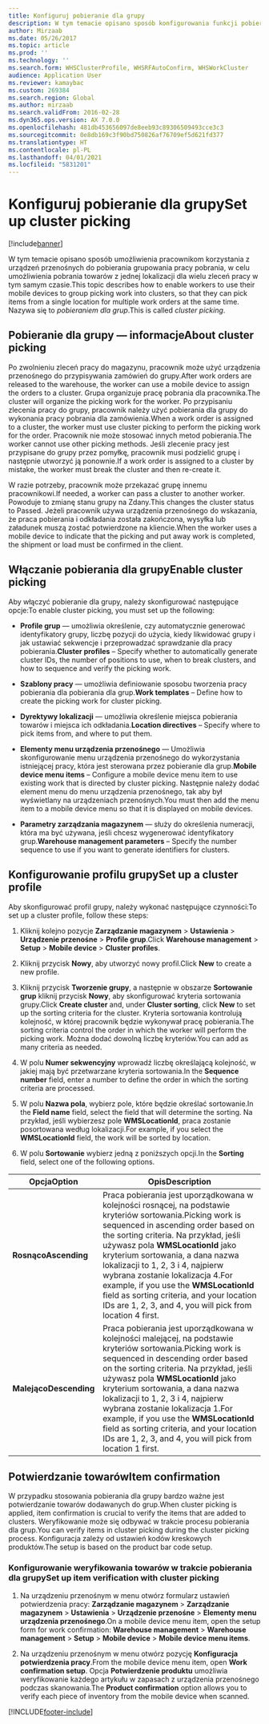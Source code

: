 ```yaml
---
title: Konfiguruj pobieranie dla grupy
description: W tym temacie opisano sposób konfigurowania funkcji pobierania dla grupy oraz stosowania potwierdzania towaru z pobieraniem dla grupy.
author: Mirzaab
ms.date: 05/26/2017
ms.topic: article
ms.prod: ''
ms.technology: ''
ms.search.form: WHSClusterProfile, WHSRFAutoConfirm, WHSWorkCluster
audience: Application User
ms.reviewer: kamaybac
ms.custom: 269384
ms.search.region: Global
ms.author: mirzaab
ms.search.validFrom: 2016-02-28
ms.dyn365.ops.version: AX 7.0.0
ms.openlocfilehash: 481db453656097de8eeb93c89306509493cce3c3
ms.sourcegitcommit: 0e8db169c3f90bd750826af76709ef5d621fd377
ms.translationtype: HT
ms.contentlocale: pl-PL
ms.lasthandoff: 04/01/2021
ms.locfileid: "5831201"
---
```

# <a name="set-up-cluster-picking"></a><span data-ttu-id="9e91c-103">Konfiguruj pobieranie dla grupy</span><span class="sxs-lookup"><span data-stu-id="9e91c-103">Set up cluster picking</span></span>

[!include[banner](../includes/banner.md)]

<span data-ttu-id="9e91c-104">W tym temacie opisano sposób umożliwienia pracownikom korzystania z urządzeń przenośnych do pobierania grupowania pracy pobrania, w celu umożliwienia pobrania towarów z jednej lokalizacji dla wielu zleceń pracy w tym samym czasie.</span><span class="sxs-lookup"><span data-stu-id="9e91c-104">This topic describes how to enable workers to use their mobile devices to group picking work into clusters, so that they can pick items from a single location for multiple work orders at the same time.</span></span> <span data-ttu-id="9e91c-105">Nazywa się to *pobieraniem dla grup*.</span><span class="sxs-lookup"><span data-stu-id="9e91c-105">This is called *cluster picking*.</span></span>

## <a name="about-cluster-picking"></a><span data-ttu-id="9e91c-106">Pobieranie dla grupy — informacje</span><span class="sxs-lookup"><span data-stu-id="9e91c-106">About cluster picking</span></span>

<span data-ttu-id="9e91c-107">Po zwolnieniu zleceń pracy do magazynu, pracownik może użyć urządzenia przenośnego do przypisywania zamówień do grupy.</span><span class="sxs-lookup"><span data-stu-id="9e91c-107">After work orders are released to the warehouse, the worker can use a mobile device to assign the orders to a cluster.</span></span> <span data-ttu-id="9e91c-108">Grupa organizuje pracę pobrania dla pracownika.</span><span class="sxs-lookup"><span data-stu-id="9e91c-108">The cluster will organize the picking work for the worker.</span></span> <span data-ttu-id="9e91c-109">Po przypisaniu zlecenia pracy do grupy, pracownik należy użyć pobierania dla grupy do wykonania pracy pobrania dla zamówienia.</span><span class="sxs-lookup"><span data-stu-id="9e91c-109">When a work order is assigned to a cluster, the worker must use cluster picking to perform the picking work for the order.</span></span> <span data-ttu-id="9e91c-110">Pracownik nie może stosować innych metod pobierania.</span><span class="sxs-lookup"><span data-stu-id="9e91c-110">The worker cannot use other picking methods.</span></span> <span data-ttu-id="9e91c-111">Jeśli zlecenie pracy jest przypisane do grupy przez pomyłkę, pracownik musi podzielić grupę i następnie utworzyć ją ponownie.</span><span class="sxs-lookup"><span data-stu-id="9e91c-111">If a work order is assigned to a cluster by mistake, the worker must break the cluster and then re-create it.</span></span>

<span data-ttu-id="9e91c-112">W razie potrzeby, pracownik może przekazać grupę innemu pracownikowi.</span><span class="sxs-lookup"><span data-stu-id="9e91c-112">If needed, a worker can pass a cluster to another worker.</span></span> <span data-ttu-id="9e91c-113">Powoduje to zmianę stanu grupy na Zdany.</span><span class="sxs-lookup"><span data-stu-id="9e91c-113">This changes the cluster status to Passed.</span></span> <span data-ttu-id="9e91c-114">Jeżeli pracownik używa urządzenia przenośnego do wskazania, że praca pobierania i odkładania została zakończona, wysyłka lub załadunek muszą zostać potwierdzone na kliencie.</span><span class="sxs-lookup"><span data-stu-id="9e91c-114">When the worker uses a mobile device to indicate that the picking and put away work is completed, the shipment or load must be confirmed in the client.</span></span>

## <a name="enable-cluster-picking"></a><span data-ttu-id="9e91c-115">Włączanie pobierania dla grupy</span><span class="sxs-lookup"><span data-stu-id="9e91c-115">Enable cluster picking</span></span>

<span data-ttu-id="9e91c-116">Aby włączyć pobieranie dla grupy, należy skonfigurować następujące opcje:</span><span class="sxs-lookup"><span data-stu-id="9e91c-116">To enable cluster picking, you must set up the following:</span></span>

- <span data-ttu-id="9e91c-117">**Profile grup** — umożliwia określenie, czy automatycznie generować identyfikatory grupy, liczbę pozycji do użycia, kiedy likwidować grupy i jak ustawiać sekwencje i przeprowadzać sprawdzanie dla pracy pobierania.</span><span class="sxs-lookup"><span data-stu-id="9e91c-117">**Cluster profiles** – Specify whether to automatically generate cluster   IDs, the number of positions to use, when to break clusters, and how to   sequence and verify the picking work.</span></span>

- <span data-ttu-id="9e91c-118">**Szablony pracy** — umożliwia definiowanie sposobu tworzenia pracy pobierania dla pobierania dla grup.</span><span class="sxs-lookup"><span data-stu-id="9e91c-118">**Work templates** – Define how to create the picking work for cluster   picking.</span></span>

- <span data-ttu-id="9e91c-119">**Dyrektywy lokalizacji** — umożliwia określenie miejsca pobierania towarów i miejsca ich odkładania.</span><span class="sxs-lookup"><span data-stu-id="9e91c-119">**Location directives** – Specify where to pick items from, and where to put   them.</span></span>

- <span data-ttu-id="9e91c-120">**Elementy menu urządzenia przenośnego** — Umożliwia skonfigurowanie menu urządzenia przenośnego do wykorzystania istniejącej pracy, która jest sterowana przez pobieranie dla grup.</span><span class="sxs-lookup"><span data-stu-id="9e91c-120">**Mobile device menu items** – Configure a mobile device menu item to use existing work that is directed by cluster picking.</span></span> <span data-ttu-id="9e91c-121">Następnie należy dodać element menu do menu urządzenia przenośnego, tak aby był wyświetlany na urządzeniach przenośnych.</span><span class="sxs-lookup"><span data-stu-id="9e91c-121">You must then add the menu item to a mobile device menu so that it is displayed on mobile devices.</span></span>

- <span data-ttu-id="9e91c-122">**Parametry zarządzania magazynem** — służy do określenia numeracji, która ma być używana, jeśli chcesz wygenerować identyfikatory grup.</span><span class="sxs-lookup"><span data-stu-id="9e91c-122">**Warehouse management parameters** – Specify the number sequence to use if   you want to generate identifiers for clusters.</span></span>

## <a name="set-up-a-cluster-profile"></a><span data-ttu-id="9e91c-123">Konfigurowanie profilu grupy</span><span class="sxs-lookup"><span data-stu-id="9e91c-123">Set up a cluster profile</span></span>

<span data-ttu-id="9e91c-124">Aby skonfigurować profil grupy, należy wykonać następujące czynności:</span><span class="sxs-lookup"><span data-stu-id="9e91c-124">To set up a cluster profile, follow these steps:</span></span>

1. <span data-ttu-id="9e91c-125">Kliknij kolejno pozycje **Zarządzanie magazynem** \> **Ustawienia** \> **Urządzenie przenośne** \> **Profile grup**.</span><span class="sxs-lookup"><span data-stu-id="9e91c-125">Click **Warehouse management** \> **Setup** \> **Mobile device** \>  **Cluster profiles**.</span></span>

1. <span data-ttu-id="9e91c-126">Kliknij przycisk **Nowy**, aby utworzyć nowy profil.</span><span class="sxs-lookup"><span data-stu-id="9e91c-126">Click **New** to create a new profile.</span></span>

1. <span data-ttu-id="9e91c-127">Kliknij przycisk **Tworzenie grupy**, a następnie w obszarze **Sortowanie grup** kliknij przycisk **Nowy**, aby skonfigurować kryteria sortowania grupy.</span><span class="sxs-lookup"><span data-stu-id="9e91c-127">Click **Create cluster** and, under **Cluster sorting**, click **New** to set up the sorting criteria for the cluster.</span></span> <span data-ttu-id="9e91c-128">Kryteria sortowania kontrolują kolejność, w której pracownik będzie wykonywał pracę pobierania.</span><span class="sxs-lookup"><span data-stu-id="9e91c-128">The sorting criteria control the order in which the worker will perform the picking work.</span></span> <span data-ttu-id="9e91c-129">Można dodać dowolną liczbę kryteriów.</span><span class="sxs-lookup"><span data-stu-id="9e91c-129">You can add as many criteria as needed.</span></span>

1. <span data-ttu-id="9e91c-130">W polu **Numer sekwencyjny** wprowadź liczbę określającą kolejność, w jakiej mają być przetwarzane kryteria sortowania.</span><span class="sxs-lookup"><span data-stu-id="9e91c-130">In the **Sequence number** field, enter a number to define the order in  which the sorting criteria are processed.</span></span>

1. <span data-ttu-id="9e91c-131">W polu **Nazwa pola**, wybierz pole, które będzie określać sortowanie.</span><span class="sxs-lookup"><span data-stu-id="9e91c-131">In the **Field name** field, select the field that will determine the sorting.</span></span> <span data-ttu-id="9e91c-132">Na przykład, jeśli wybierzesz pole **WMSLocationId**, praca zostanie posortowana według lokalizacji.</span><span class="sxs-lookup"><span data-stu-id="9e91c-132">For example, if you select the **WMSLocationId** field, the work will be sorted by location.</span></span>

1. <span data-ttu-id="9e91c-133">W polu **Sortowanie** wybierz jedną z poniższych opcji.</span><span class="sxs-lookup"><span data-stu-id="9e91c-133">In the **Sorting** field, select one of the following options.</span></span>

| <span data-ttu-id="9e91c-134">**Opcja**</span><span class="sxs-lookup"><span data-stu-id="9e91c-134">**Option**</span></span>     | <span data-ttu-id="9e91c-135">**Opis**</span><span class="sxs-lookup"><span data-stu-id="9e91c-135">**Description**</span></span>                                                                                                                                                                                                                    |
|----------------|------------------------------------------------------------------------------------------------------------------------------------------------------------------------------------------------------------------------------------|
| <span data-ttu-id="9e91c-136">**Rosnąco**</span><span class="sxs-lookup"><span data-stu-id="9e91c-136">**Ascending**</span></span>  | <span data-ttu-id="9e91c-137">Praca pobierania jest uporządkowana w kolejności rosnącej, na podstawie kryteriów sortowania.</span><span class="sxs-lookup"><span data-stu-id="9e91c-137">Picking work is sequenced in ascending order based on the sorting criteria.</span></span> <span data-ttu-id="9e91c-138">Na przykład, jeśli używasz pola **WMSLocationId** jako kryterium sortowania, a dana nazwa lokalizacji to 1, 2, 3 i 4, najpierw wybrana zostanie lokalizacja 4.</span><span class="sxs-lookup"><span data-stu-id="9e91c-138">For example, if you use the **WMSLocationId** field as sorting criteria, and your location IDs are 1, 2, 3, and 4, you will pick from location 4 first.</span></span> |
| <span data-ttu-id="9e91c-139">**Malejąco**</span><span class="sxs-lookup"><span data-stu-id="9e91c-139">**Descending**</span></span> | <span data-ttu-id="9e91c-140">Praca pobierania jest uporządkowana w kolejności malejącej, na podstawie kryteriów sortowania.</span><span class="sxs-lookup"><span data-stu-id="9e91c-140">Picking work is sequenced in descending order based on the sorting criteria.</span></span> <span data-ttu-id="9e91c-141">Na przykład, jeśli używasz pola **WMSLocationId** jako kryterium sortowania, a dana nazwa lokalizacji to 1, 2, 3 i 4, najpierw wybrana zostanie lokalizacja 1.</span><span class="sxs-lookup"><span data-stu-id="9e91c-141">For example, if you use the **WMSLocationId** field as sorting criteria, and your location IDs are 1, 2, 3, and 4, you will pick from location 1 first.</span></span> |

## <a name="item-confirmation"></a><span data-ttu-id="9e91c-142">Potwierdzanie towarów</span><span class="sxs-lookup"><span data-stu-id="9e91c-142">Item confirmation</span></span>

<span data-ttu-id="9e91c-143">W przypadku stosowania pobierania dla grupy bardzo ważne jest potwierdzanie towarów dodawanych do grup.</span><span class="sxs-lookup"><span data-stu-id="9e91c-143">When cluster picking is applied, item confirmation is crucial to verify the items that are added to clusters.</span></span> <span data-ttu-id="9e91c-144">Weryfikowanie może się odbywać w trakcie procesu pobierania dla grup.</span><span class="sxs-lookup"><span data-stu-id="9e91c-144">You can verify items in cluster picking during the cluster picking process.</span></span> <span data-ttu-id="9e91c-145">Konfiguracja zależy od ustawień kodów kreskowych produktów.</span><span class="sxs-lookup"><span data-stu-id="9e91c-145">The setup is based on the product bar code setup.</span></span>

### <a name="set-up-item-verification-with-cluster-picking"></a><span data-ttu-id="9e91c-146">Konfigurowanie weryfikowania towarów w trakcie pobierania dla grupy</span><span class="sxs-lookup"><span data-stu-id="9e91c-146">Set up item verification with cluster picking</span></span>

1. <span data-ttu-id="9e91c-147">Na urządzeniu przenośnym w menu otwórz formularz ustawień potwierdzenia pracy: **Zarządzanie magazynem** \> **Zarządzanie magazynem** \> **Ustawienia** \> **Urządzenie przenośne** \> **Elementy menu urządzenia przenośnego**.</span><span class="sxs-lookup"><span data-stu-id="9e91c-147">On a mobile device menu item, open the setup form for work confirmation:  **Warehouse management** \> **Warehouse management** \> **Setup** \>  **Mobile device** \> **Mobile device menu items**.</span></span>

1. <span data-ttu-id="9e91c-148">Na urządzeniu przenośnym w menu otwórz pozycję **Konfiguracja potwierdzenia pracy**.</span><span class="sxs-lookup"><span data-stu-id="9e91c-148">From the mobile device menu item, open **Work confirmation setup**.</span></span> <span data-ttu-id="9e91c-149">Opcja **Potwierdzenie produktu** umożliwia weryfikowanie każdego artykułu w zapasach z urządzenia przenośnego podczas skanowania.</span><span class="sxs-lookup"><span data-stu-id="9e91c-149">The **Product confirmation** option allows you to verify each piece of inventory from the mobile device when scanned.</span></span>


[!INCLUDE[footer-include](../../includes/footer-banner.md)]
